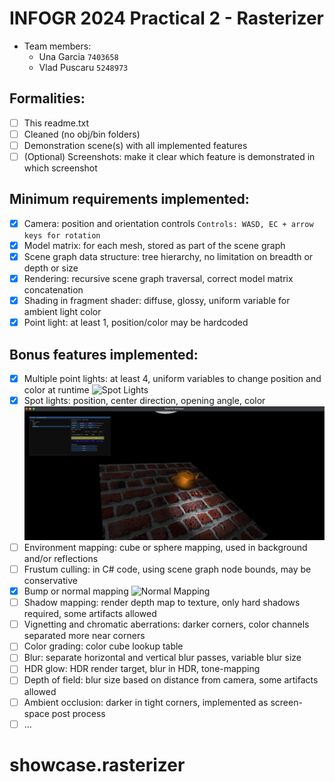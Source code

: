 # INFOGR 2024 Practical 2 - Rasterizer

- Team members:
  - Una Garcia `7403658`
  - Vlad Puscaru `5248973`

## Formalities:

- [ ] This readme.txt
- [ ] Cleaned (no obj/bin folders)
- [ ] Demonstration scene(s) with all implemented features
- [ ] (Optional) Screenshots: make it clear which feature is demonstrated in which screenshot

## Minimum requirements implemented:

- [x] Camera: position and orientation controls
      `Controls: WASD, EC + arrow keys for rotation`
- [x] Model matrix: for each mesh, stored as part of the scene graph
- [x] Scene graph data structure: tree hierarchy, no limitation on breadth or depth or size
- [x] Rendering: recursive scene graph traversal, correct model matrix concatenation
- [x] Shading in fragment shader: diffuse, glossy, uniform variable for ambient light color
- [x] Point light: at least 1, position/color may be hardcoded

## Bonus features implemented:

- [x] Multiple point lights: at least 4, uniform variables to change position and color at runtime
      ![Spot Lights](src/res/point_lights.png)
- [x] Spot lights: position, center direction, opening angle, color
      ![Spot Lights](src/res/spot_lights.png)
- [ ] Environment mapping: cube or sphere mapping, used in background and/or reflections
- [ ] Frustum culling: in C# code, using scene graph node bounds, may be conservative
- [x] Bump or normal mapping
      ![Normal Mapping](src/res/Screenshot%202024-06-15%20at%2023.23.12.png)
- [ ] Shadow mapping: render depth map to texture, only hard shadows required, some artifacts allowed
- [ ] Vignetting and chromatic aberrations: darker corners, color channels separated more near corners
- [ ] Color grading: color cube lookup table
- [ ] Blur: separate horizontal and vertical blur passes, variable blur size
- [ ] HDR glow: HDR render target, blur in HDR, tone-mapping
- [ ] Depth of field: blur size based on distance from camera, some artifacts allowed
- [ ] Ambient occlusion: darker in tight corners, implemented as screen-space post process
- [ ] ...
# showcase.rasterizer
